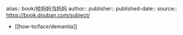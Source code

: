 alias:: book/给妈妈当妈妈
author:: 
publisher:: 
published-date:: 
source:: https://book.douban.com/subject/

- [[how-to/face/demantia]]